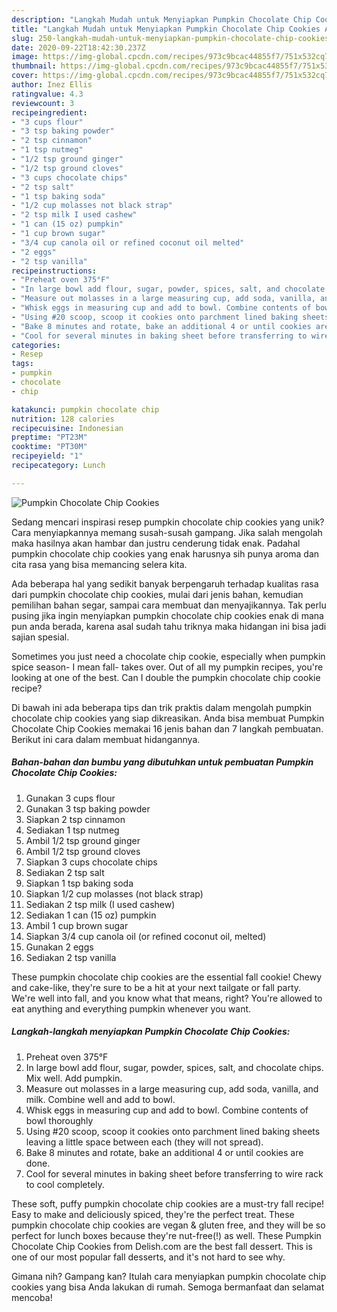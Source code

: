 ```yaml
---
description: "Langkah Mudah untuk Menyiapkan Pumpkin Chocolate Chip Cookies Anti Gagal"
title: "Langkah Mudah untuk Menyiapkan Pumpkin Chocolate Chip Cookies Anti Gagal"
slug: 250-langkah-mudah-untuk-menyiapkan-pumpkin-chocolate-chip-cookies-anti-gagal
date: 2020-09-22T18:42:30.237Z
image: https://img-global.cpcdn.com/recipes/973c9bcac44855f7/751x532cq70/pumpkin-chocolate-chip-cookies-recipe-main-photo.jpg
thumbnail: https://img-global.cpcdn.com/recipes/973c9bcac44855f7/751x532cq70/pumpkin-chocolate-chip-cookies-recipe-main-photo.jpg
cover: https://img-global.cpcdn.com/recipes/973c9bcac44855f7/751x532cq70/pumpkin-chocolate-chip-cookies-recipe-main-photo.jpg
author: Inez Ellis
ratingvalue: 4.3
reviewcount: 3
recipeingredient:
- "3 cups flour"
- "3 tsp baking powder"
- "2 tsp cinnamon"
- "1 tsp nutmeg"
- "1/2 tsp ground ginger"
- "1/2 tsp ground cloves"
- "3 cups chocolate chips"
- "2 tsp salt"
- "1 tsp baking soda"
- "1/2 cup molasses not black strap"
- "2 tsp milk I used cashew"
- "1 can (15 oz) pumpkin"
- "1 cup brown sugar"
- "3/4 cup canola oil or refined coconut oil melted"
- "2 eggs"
- "2 tsp vanilla"
recipeinstructions:
- "Preheat oven 375°F"
- "In large bowl add flour, sugar, powder, spices, salt, and chocolate chips. Mix well. Add pumpkin."
- "Measure out molasses in a large measuring cup, add soda, vanilla, and milk. Combine well and add to bowl."
- "Whisk eggs in measuring cup and add to bowl. Combine contents of bowl thoroughly"
- "Using #20 scoop, scoop it cookies onto parchment lined baking sheets leaving a little space between each (they will not spread)."
- "Bake 8 minutes and rotate, bake an additional 4 or until cookies are done."
- "Cool for several minutes in baking sheet before transferring to wire rack to cool completely."
categories:
- Resep
tags:
- pumpkin
- chocolate
- chip

katakunci: pumpkin chocolate chip 
nutrition: 128 calories
recipecuisine: Indonesian
preptime: "PT23M"
cooktime: "PT30M"
recipeyield: "1"
recipecategory: Lunch

---
```



![Pumpkin Chocolate Chip Cookies](https://img-global.cpcdn.com/recipes/973c9bcac44855f7/751x532cq70/pumpkin-chocolate-chip-cookies-recipe-main-photo.jpg)

Sedang mencari inspirasi resep pumpkin chocolate chip cookies yang unik? Cara menyiapkannya memang susah-susah gampang. Jika salah mengolah maka hasilnya akan hambar dan justru cenderung tidak enak. Padahal pumpkin chocolate chip cookies yang enak harusnya sih punya aroma dan cita rasa yang bisa memancing selera kita.

Ada beberapa hal yang sedikit banyak berpengaruh terhadap kualitas rasa dari pumpkin chocolate chip cookies, mulai dari jenis bahan, kemudian pemilihan bahan segar, sampai cara membuat dan menyajikannya. Tak perlu pusing jika ingin menyiapkan pumpkin chocolate chip cookies enak di mana pun anda berada, karena asal sudah tahu triknya maka hidangan ini bisa jadi sajian spesial.

Sometimes you just need a chocolate chip cookie, especially when pumpkin spice season- I mean fall- takes over. Out of all my pumpkin recipes, you&#39;re looking at one of the best. Can I double the pumpkin chocolate chip cookie recipe?


Di bawah ini ada beberapa tips dan trik praktis dalam mengolah pumpkin chocolate chip cookies yang siap dikreasikan. Anda bisa membuat Pumpkin Chocolate Chip Cookies memakai 16 jenis bahan dan 7 langkah pembuatan. Berikut ini cara dalam membuat hidangannya.

<!--inarticleads1-->

##### Bahan-bahan dan bumbu yang dibutuhkan untuk pembuatan Pumpkin Chocolate Chip Cookies:

1. Gunakan 3 cups flour
1. Gunakan 3 tsp baking powder
1. Siapkan 2 tsp cinnamon
1. Sediakan 1 tsp nutmeg
1. Ambil 1/2 tsp ground ginger
1. Ambil 1/2 tsp ground cloves
1. Siapkan 3 cups chocolate chips
1. Sediakan 2 tsp salt
1. Siapkan 1 tsp baking soda
1. Siapkan 1/2 cup molasses (not black strap)
1. Sediakan 2 tsp milk (I used cashew)
1. Sediakan 1 can (15 oz) pumpkin
1. Ambil 1 cup brown sugar
1. Siapkan 3/4 cup canola oil (or refined coconut oil, melted)
1. Gunakan 2 eggs
1. Sediakan 2 tsp vanilla


These pumpkin chocolate chip cookies are the essential fall cookie! Chewy and cake-like, they&#39;re sure to be a hit at your next tailgate or fall party. We&#39;re well into fall, and you know what that means, right? You&#39;re allowed to eat anything and everything pumpkin whenever you want. 

<!--inarticleads2-->

##### Langkah-langkah menyiapkan Pumpkin Chocolate Chip Cookies:

1. Preheat oven 375°F
1. In large bowl add flour, sugar, powder, spices, salt, and chocolate chips. Mix well. Add pumpkin.
1. Measure out molasses in a large measuring cup, add soda, vanilla, and milk. Combine well and add to bowl.
1. Whisk eggs in measuring cup and add to bowl. Combine contents of bowl thoroughly
1. Using #20 scoop, scoop it cookies onto parchment lined baking sheets leaving a little space between each (they will not spread).
1. Bake 8 minutes and rotate, bake an additional 4 or until cookies are done.
1. Cool for several minutes in baking sheet before transferring to wire rack to cool completely.


These soft, puffy pumpkin chocolate chip cookies are a must-try fall recipe! Easy to make and deliciously spiced, they&#39;re the perfect treat. These pumpkin chocolate chip cookies are vegan &amp; gluten free, and they will be so perfect for lunch boxes because they&#39;re nut-free(!) as well. These Pumpkin Chocolate Chip Cookies from Delish.com are the best fall dessert. This is one of our most popular fall desserts, and it&#39;s not hard to see why. 

Gimana nih? Gampang kan? Itulah cara menyiapkan pumpkin chocolate chip cookies yang bisa Anda lakukan di rumah. Semoga bermanfaat dan selamat mencoba!
